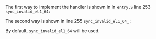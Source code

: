 The first way to implement the handler is shown in In `entry.S` line 253 `sync_invalid_el1_64:`

The second way is shown in line 255 `sync_invalid_el1_64_:`

By default, `sync_invalid_el1_64` will be used.

